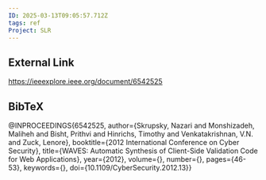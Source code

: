 ```yaml
---
ID: 2025-03-13T09:05:57.712Z
tags: ref
Project: SLR
---
```

## External Link

https://ieeexplore.ieee.org/document/6542525

## BibTeX

@INPROCEEDINGS{6542525,   author={Skrupsky, Nazari and Monshizadeh, Maliheh and Bisht, Prithvi and Hinrichs, Timothy and Venkatakrishnan, V.N. and Zuck, Lenore},   booktitle={2012 International Conference on Cyber Security},    title={WAVES: Automatic Synthesis of Client-Side Validation Code for Web Applications},    year={2012},   volume={},   number={},   pages={46-53},   keywords={},   doi={10.1109/CyberSecurity.2012.13}}

